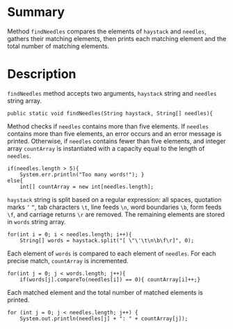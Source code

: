 # Summary

Method `findNeedles` compares the elements of `haystack` and `needles`, gathers their matching elements, then prints each matching element and the total number of matching elements.

# Description

`findNeedles` method accepts two arguments, `haystack` string and `needles` string array.

    public static void findNeedles(String haystack, String[] needles){

Method checks if `needles` contains more than five elements. If `needles` contains more than five elements, an error occurs and an error message is printed. Otherwise, if `needles` contains fewer than five elements, and integer array `countArray` is instantiated with a capacity equal to the length of `needles`.

    if(needles.length > 5){
        System.err.println("Too many words!"); }
    else{
        int[] countArray = new int[needles.length];

`haystack` string is split based on a regular expression: all spaces, quotation marks `‘` `“`, tab characters `\t`, line feeds `\n`, word boundaries `\b`, form feeds `\f`, and carriage returns `\r` are removed. The remaining elements are stored in `words` string array.

    for(int i = 0; i < needles.length; i++){
        String[] words = haystack.split("[ \"\'\t\n\b\f\r]", 0);

Each element of `words` is compared to each element of `needles`. For each precise match, `countArray` is incremented.

    for(int j = 0; j < words.length; j++){
        if(words[j].compareTo(needles[i]) == 0){ countArray[i]++;}

Each matched element and the total number of matched elements is printed.

    for (int j = 0; j < needles.length; j++) {
        System.out.println(needles[j] + ": " + countArray[j]);
